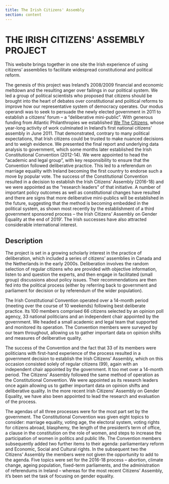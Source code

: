 ```yaml
---
title: The Irish Citizens' Assembly
section: content
---
```

# THE IRISH CITIZENS' ASSEMBLY PROJECT
 
This website brings together in one site the Irish experience of using citizens’ assemblies to facilitate widespread constitutional and political reform.

The genesis of this project was Ireland’s 2008/2009 financial and economic meltdown and the resulting anger over failings in our political system. We led a group of political scientists who proposed that citizens should be brought into the heart of debates over constitutional and political reforms to improve how our representative system of democracy operates. Our modus operandi was to seek to persuade the newly elected government in 2011 to establish a citizens’ forum – a “deliberative mini-public”. With generous funding from Atlantic Philanthropies we established <a href="http://www.wethecitizens.ie/" target="_blank">We The Citizens</a>, whose year-long activity of work culminated in Ireland’s first national citizens’ assembly in June 2011. That demonstrated, contrary to many political expectations, that Irish citizens could be trusted to make nuanced decisions and to weigh evidence. We presented the final report and underlying data analysis to government, which some months later established the Irish Constitutional Convention (2012-14). We were appointed to head the “academic and legal group”, with key responsibility to ensure that the Convention followed deliberative practice. This led to a referendum on marriage equality with Ireland becoming the first country to endorse such a move by popular vote. The success of the Constitutional Convention resulted in a decision to establish the Irish Citizens’ Assembly (2016-18) and we were appointed as the “research leaders” of that initiative. A number of important policy outcomes as well as constitutional changes have resulted and there are signs that more deliberative mini-publics will be established in the future, suggesting that the method is becoming embedded in the political system, as shown most recently by the establishment of a third government sponsored process – the Irish Citizens’ Assembly on Gender Equality at the end of 2019’. The Irish successes have also attracted considerable international interest.

## Description

The project is set in a growing scholarly interest in the practice of deliberation, which included a series of citizens’ assemblies in Canada and the Netherlands in the early 2000s. Deliberation involves the random selection of regular citizens who are provided with objective information, listen to and question the experts, and then engage in facilitated (small group) discussions about policy issues. Their recommendations are then fed into the political process (either by referring back to government and parliament for decision or by referendum of the wider population).

The Irish Constitutional Convention operated over a 14-month period (meeting over the course of 10 weekends) following best deliberate practice.  Its 100 members comprised 66 citizens selected by an opinion poll agency, 33 national politicians and an independent chair appointed by the government. We headed a small academic and legal team that supported and monitored its operation. The Convention members were surveyed by our team throughout, allowing us to gather important data on opinion shifts and measures of deliberative quality.

The success of the Convention and the fact that 33 of its members were politicians with first-hand experience of the process resulted in a government decision to establish the Irish Citizens’ Assembly, which on this occasion consisted solely of regular citizens (99), again with an independent chair appointed by the government. It too met over a 14-month period. The Citizens’ Assembly followed the same method of operation as the Constitutional Convention. We were appointed as its research leaders once again allowing us to gather important data on opinion shifts and deliberative quality. In the more recent Irish Citizens’ Assembly on Gender Equality, we have also been appointed to lead the research and evaluation of the process. 

The agendas of all three processes were for the most part set by the government.  The Constitutional Convention was given eight topics to consider: marriage equality, voting age, the electoral system, voting rights for citizens abroad, blasphemy, the length of the president’s term of office, a clause in the constitution on the role of women, and steps to increase the participation of women in politics and public life. The Convention members subsequently added two further items to their agenda: parliamentary reform and Economic, Social and Cultural rights. In the subsequent two the Citizens’ Assembly the members were not given the opportunity to add to the agenda. Five topics were set for the 2016-18 process – abortion, climate change, ageing population, fixed-term parliaments, and the administration of referendums in Ireland – whereas for the most recent Citizens’ Assembly, it’s been set the task of focusing on gender equality.